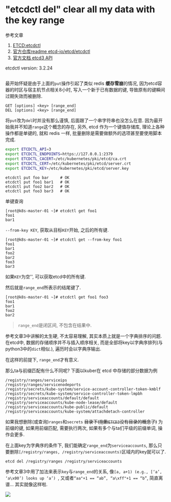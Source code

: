 # "etcdctl del" clear all my data with the key range

参考文章

1. [ETCD:etcdctl](https://www.codenong.com/p11934614/)
2. [官方仓库readme etcd-io/etcd/etcdctl](https://github.com/etcd-io/etcd/tree/master/etcdctl)
3. [官方文档 etcd3 API](https://etcd.io/docs/v3.3.12/learning/api/)

etcdctl version: 3.2.24

## 

最开始怀疑是由于上面的`put`操作引起了类似 redis **缓存雪崩**的情况, 因为etcd容器的时区与宿主机节点相关8小时, 写入一个新于已有数据的键, 导致原有的键瞬间过期失效而被删除.

```
GET [options] <key> [range_end]
DEL [options] <key> [range_end]
```

将`put`改为`del`时并没有那么谨慎, 后面跟了一个串字符串也没怎么在意. 因为最开始我并不知道`range`这个概念的存在, 另外, etcd 作为一个键值存储库, 理论上各种操作都是单键的, 就和 redis 一样, 批量删除是需要做额外的选项甚至要使用脚本完成.

```bash
export ETCDCTL_API=3
export ETCDCTL_ENDPOINTS=https://127.0.0.1:2379
export ETCDCTL_CACERT=/etc/kubernetes/pki/etcd/ca.crt
export ETCDCTL_CERT=/etc/kubernetes/pki/etcd/server.crt
export ETCDCTL_KEY=/etc/kubernetes/pki/etcd/server.key
```

```
etcdctl put foo bar     # OK
etcdctl put foo1 bar1   # OK
etcdctl put foo2 bar2   # OK
etcdctl put foo3 bar3   # OK
```

单键查询

```console
[root@k8s-master-01 ~]# etcdctl get foo1
foo1
bar1
```

`--from-key KEY`, 获取从目标`KEY`开始, 之后的所有键.

```
[root@k8s-master-01 ~]# etcdctl get --from-key foo1
foo1
bar1
foo2
bar2
foo3
bar3
```

如果`KEY`为空'', 可以获取etcd中的所有键.

然后就是`range_end`所表示的结尾键了.

```
[root@k8s-master-01 ~]# etcdctl get foo1 foo3
foo1
bar1
foo2
bar2
```

> `range_end`是闭区间, 不包含在结果中.

参考文章3中讲解的太生硬, 不太容易理解, 其实本质上就是一个字典排序的问题. 在etcd中, 数据的存储顺序并不与插入顺序相关, 而是全部将key以字典序排列(与python3中的`dict`相似.), 遍历时会以字典序输出.

在这样的前提下, `range_end`才有意义.

那么ta与前缀匹配有什么不同呢? 下面以kuber在 etcd 中存储的部分数据为例

```
/registry/ranges/serviceips
/registry/ranges/servicenodeports
/registry/secrets/kube-system/service-account-controller-token-kmblf
/registry/secrets/kube-system/service-controller-token-lmpbh
/registry/serviceaccounts/default/default
/registry/serviceaccounts/kube-node-lease/default
/registry/serviceaccounts/kube-public/default
/registry/serviceaccounts/kube-system/attachdetach-controller
```

如果我想删除(或查询)`ranges`和`secrets` ~~目录下(抱歉`ETCD3`没有目录的概念了)~~ 为前缀的键, 如果用前缀匹配, 需要执行两次, 如果有多个与ta们平级的前缀单词, 操作会更多.

在上面key为字典序的条件下, 我们能确定`range_end`为`serviceaccounts`, 那么只要删除`[/registry/ranges, /registry/serviceaccounts)`区域内的key就可以了.

```
etcd del /registry/ranges /registry/serviceaccounts
```

参考文章3中用了加法来表示`key`与`range_end`的关系, 像`[a, a+1) (e.g., [‘a’, ‘a\x00’) looks up ‘a’) `, 又或者`“aa"+1 == “ab”, “a\xff"+1 == “b”`, 简直离谱... 其实就像这样啦.

![](https://gitee.com/generals-space/gitimg/raw/master/7E069E0635F84D1BD4634B00F56440BF.png)
